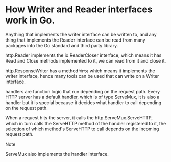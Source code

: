 # How Writer and Reader interfaces work in Go.

Anything that implements the writer interface can be written to, and any thing that implements the Reader interface can be read from many packages into the Go standard and third party library.

http.Reader implements the io.ReaderCloser interface, which means it has Read and Close methods implemented to it, we can read from it and close it.

http.ResponseWriter has a method `Wrte` which means it implements the writer interface, hence many tools can be used that can write on a Writer interface.

handlers are function logic that run depending on the request path. Every HTTP server has a default handler, which is of type ServeMux, it is also a handler but it is special because it decides what handler to call depending on the request path.

When a request hits the server, it calls the http.ServeMux.ServeHTTP, which in turn calls the ServeHTTP method of the handler registered to it, the selection of which method's ServeHTTP to call depends on the incoming request path.

> [!NOTE]
> ServeMux also implements the handler interface.
